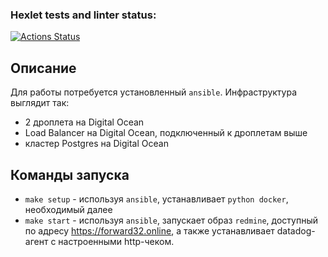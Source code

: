 ### Hexlet tests and linter status:
[![Actions Status](https://github.com/forward32/devops-for-programmers-project-76/actions/workflows/hexlet-check.yml/badge.svg)](https://github.com/forward32/devops-for-programmers-project-76/actions)

## Описание
Для работы потребуется установленный `ansible`. Инфраструктура выглядит так:
- 2 дроплета на Digital Ocean
- Load Balancer на Digital Ocean, подключенный к дроплетам выше
- кластер Postgres на Digital Ocean

## Команды запуска
- `make setup` - используя `ansible`, устанавливает `python docker`, необходимый далее
- `make start` - используя `ansible`, запускает образ `redmine`, доступный по адресу https://forward32.online, а также устанавливает datadog-агент с настроенными http-чеком.
